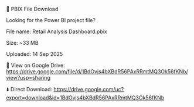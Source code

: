 📂 PBIX File Download

Looking for the Power BI project file?

File name: Retail Analysis Dashboard.pbix

Size: ~33 MB

Uploaded: 14 Sep 2025

🔗 View on Google Drive:
https://drive.google.com/file/d/1BdOvjs4bXBdR56PAxRRmtMQ3Ok56fKNb/view?usp=sharing

⬇️ Direct Download:
https://drive.google.com/uc?export=download&id=1BdOvjs4bXBdR56PAxRRmtMQ3Ok56fKNb
